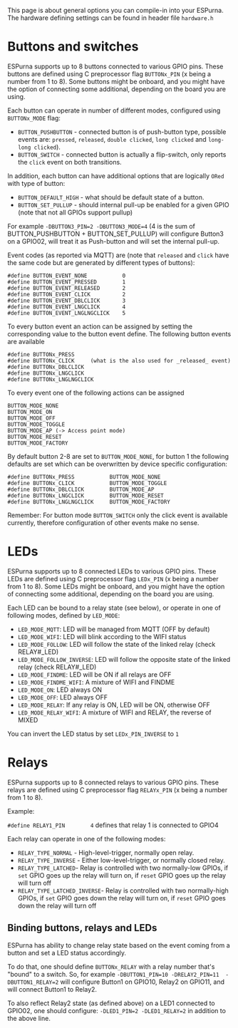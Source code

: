 This page is about general options you can compile-in into your ESPurna. The hardware defining settings can be found in header file ``hardware.h``

# Buttons and switches 

ESPurna supports up to 8 buttons connected to various GPIO pins. These buttons are defined using C preprocessor flag `BUTTONx_PIN` (x being a number from 1 to 8). Some buttons might be onboard, and you might have the option of connecting some additional, depending on the board you are using.

Each button can operate in number of different modes, configured using `BUTTONx_MODE` flag:
- `BUTTON_PUSHBUTTON` - connected button is of push-button type, possible events are: `pressed`, `released`, `double clicked`, `long clicked` and `long-long clicked`).
- `BUTTON_SWITCH` - connected button is actually a flip-switch, only reports the `click` event on both transitions.

In addition, each button can have additional options that are logically `ORed` with type of button:
- `BUTTON_DEFAULT_HIGH` - what should be default state of a button.
- `BUTTON_SET_PULLUP` - should internal pull-up be enabled for a given GPIO (note that not all GPIOs support pullup)

For example `-DBUTTON3_PIN=2 -DBUTTON3_MODE=4` (4 is the sum of BUTTON_PUSHBUTTON + BUTTON_SET_PULLUP) will configure Button3 on a GPIO02, will treat it as Push-button and will set the internal pull-up.

Event codes (as reported via MQTT) are (note that `released` and `click` have the same code but are generated by different types of buttons):

```
#define BUTTON_EVENT_NONE           0
#define BUTTON_EVENT_PRESSED        1
#define BUTTON_EVENT_RELEASED       2
#define BUTTON_EVENT_CLICK          2
#define BUTTON_EVENT_DBLCLICK       3
#define BUTTON_EVENT_LNGCLICK       4
#define BUTTON_EVENT_LNGLNGCLICK    5
```
To every button event an action can be assigned by setting the corresponding value to the button event define. The following button events are available
```
#define BUTTONx_PRESS
#define BUTTONx_CLICK     (what is the also used for _released_ event)
#define BUTTONx_DBLCLICK
#define BUTTONx_LNGCLICK
#define BUTTONx_LNGLNGCLICK
```
To every event one of the following actions can be assigned
```
BUTTON_MODE_NONE
BUTTON_MODE_ON
BUTTON_MODE_OFF
BUTTON_MODE_TOGGLE
BUTTON_MODE_AP (-> Access point mode)
BUTTON_MODE_RESET
BUTTON_MODE_FACTORY
```
By default button 2-8 are set to ``BUTTON_MODE_NONE``, for button 1 the following defaults are set which can be overwritten by device specific configuration:
```
#define BUTTONx_PRESS           BUTTON_MODE_NONE
#define BUTTONx_CLICK           BUTTON_MODE_TOGGLE    
#define BUTTONx_DBLCLICK        BUTTON_MODE_AP
#define BUTTONx_LNGCLICK        BUTTON_MODE_RESET
#define BUTTONx_LNGLNGCLICK     BUTTON_MODE_FACTORY
```
Remember: For button mode ``BUTTON_SWITCH`` only the click event is available currently, therefore configuration of other events make no sense.


# LEDs 

ESPurna supports up to 8 connected LEDs to various GPIO pins. These LEDs are defined using C preprocessor flag `LEDx_PIN` (x being a number from 1 to 8). Some LEDs might be onboard, and you might have the option of connecting some additional, depending on the board you are using.

Each LED can be bound to a relay state (see below), or operate in one of following modes, defined by `LED_MODE`:
- `LED_MODE_MQTT`: LED will be managed from MQTT (OFF by default)
- `LED_MODE_WIFI`: LED will blink according to the WIFI status
- `LED_MODE_FOLLOW`: LED will follow the state of the linked relay (check RELAY#_LED)
- `LED_MODE_FOLLOW_INVERSE`: LED will follow the opposite state of the linked relay (check RELAY#_LED)
- `LED_MODE_FINDME`: LED will be ON if all relays are OFF
- `LED_MODE_FINDME_WIFI`: A mixture of WIFI and FINDME
- `LED_MODE_ON`: LED always ON
- `LED_MODE_OFF`: LED always OFF
- `LED_MODE_RELAY`: If any relay is ON, LED will be ON, otherwise OFF
- `LED_MODE_RELAY_WIFI`: A mixture of WIFI and RELAY, the reverse of MIXED

You can invert the LED status by set `LEDx_PIN_INVERSE` to `1`

# Relays 

ESPurna supports up to 8 connected relays to various GPIO pins. These relays are defined using C preprocessor flag `RELAYx_PIN` (x being a number from 1 to 8).

Example:

``#define RELAY1_PIN        4`` defines that relay 1 is connected to GPIO4

Each relay can operate in one of the following modes: 
- `RELAY_TYPE_NORMAL` - High-level-trigger, normally open relay.
- `RELAY_TYPE_INVERSE` - Either low-level-trigger, or normally closed relay. 
- `RELAY_TYPE_LATCHED`- Relay is controlled with two normally-low GPIOs, if `set` GPIO goes up the relay will turn on, if `reset` GPIO goes up the relay will turn off
- `RELAY_TYPE_LATCHED_INVERSE`- Relay is controlled with two normally-high GPIOs, if `set` GPIO goes down the relay will turn on, if `reset` GPIO goes down the relay will turn off

## Binding buttons, relays and LEDs

ESPurna has ability to change relay state based on the event coming from a button and set a LED status accordingly.

To do that, one should define `BUTTONx_RELAY` with a relay number that's "bound" to a switch. 
So, for example `-DBUTTON1_PIN=10 -DRELAY2_PIN=11  -DBUTTON1_RELAY=2` will configure Button1 on GPIO10, Relay2 on GPIO11, and will connect Button1 to Relay2.

To also reflect Relay2 state (as defined above) on a LED1 connected to GPIO02, one should configure: `-DLED1_PIN=2 -DLED1_RELAY=2` in addition to the above line. 


